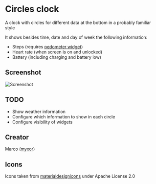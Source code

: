 # Circles clock

A clock with circles for different data at the bottom in a probably familiar style

It shows besides time, date and day of week the following information:
  * Steps (requires [pedometer widget](https://banglejs.com/apps/#pedometer))
  * Heart rate (when screen is on and unlocked)
  * Battery (including charging and battery low)

## Screenshot

![Screenshot](screenshot.png)

## TODO
* Show weather information
* Configure which information to show in each circle
* Configure visibility of widgets

## Creator
Marco ([myxor](https://github.com/myxor))

## Icons
Icons taken from [materialdesignicons](https://materialdesignicons.com) under Apache License 2.0
